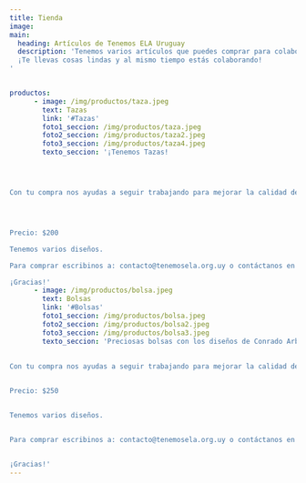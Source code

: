 ```yaml
---
title: Tienda
image:
main:
  heading: Artículos de Tenemos ELA Uruguay
  description: 'Tenemos varios artículos que puedes comprar para colaborar con nosotros: <br>
  ¡Te llevas cosas lindas y al mismo tiempo estás colaborando!
'


productos:
      - image: /img/productos/taza.jpeg
        text: Tazas
        link: '#Tazas'
        foto1_seccion: /img/productos/taza.jpeg
        foto2_seccion: /img/productos/taza2.jpeg
        foto3_seccion: /img/productos/taza4.jpeg
        texto_seccion: '¡Tenemos Tazas!




Con tu compra nos ayudas a seguir trabajando para mejorar la calidad de vida de los pacientes y empezás la semana con toda la energía, tomando algo calentito y rico en estas divinas tazas.




Precio: $200 

Tenemos varios diseños.

Para comprar escribinos a: contacto@tenemosela.org.uy o contáctanos en nuestra página de facebook.

¡Gracias!'
      - image: /img/productos/bolsa.jpeg
        text: Bolsas
        link: '#Bolsas'
        foto1_seccion: /img/productos/bolsa.jpeg
        foto2_seccion: /img/productos/bolsa2.jpeg
        foto3_seccion: /img/productos/bolsa3.jpeg
        texto_seccion: 'Preciosas bolsas con los diseños de Conrado Arbiza Zabaleta.
        
        
Con tu compra nos ayudas a seguir trabajando para mejorar la calidad de vida de los pacientes y empezás la semana con toda la energía, tomando algo calentito y rico en estas divinas tazas.


Precio: $250


Tenemos varios diseños.


Para comprar escribinos a: contacto@tenemosela.org.uy o contáctanos en nuestra página de facebook. 


¡Gracias!'
---
```

